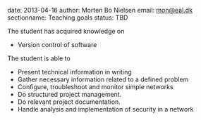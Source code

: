 date: 2013-04-16
author: Morten Bo Nielsen
email: mon@eal.dk
sectionname: Teaching goals
status: TBD

The student has acquired knowledge on

* Version control of software

The student is able to

* Present technical information in writing
* Gather necessary information related to a defined problem
* Configure, troubleshoot and monitor simple networks
* Do structured project management.
* Do relevant project documentation.
* Handle analysis and implementation of security in a network

